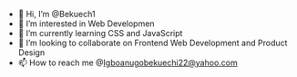 - 👋 Hi, I’m @Bekuech1
- 👀 I’m interested in Web Developmen 
- 🌱 I’m currently learning CSS and JavaScript
- 💞️ I’m looking to collaborate on Frontend Web Development and Product Design
- 📫 How to reach me @Igboanugobekuechi22@yahoo.com

<!---
Bekuech1/Bekuech1 is a ✨ special ✨ repository because its `README.md` (this file) appears on your GitHub profile.
You can click the Preview link to take a look at your changes.
--->
